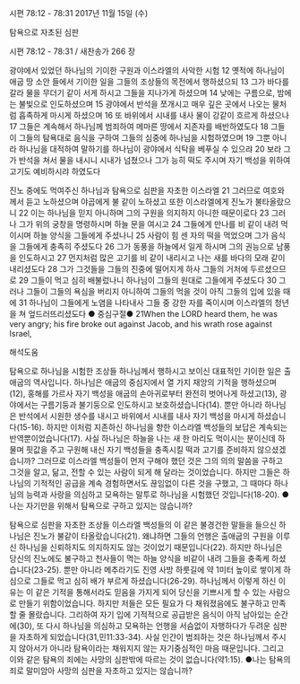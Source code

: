 시편 78:12 - 78:31 
2017년 11월 15일 (수)

탐욕으로 자초된 심판



시편 78:12 - 78:31 / 새찬송가 266 장


광야에서 있었던 하나님의 기이한 구원과 이스라엘의 사악한 시험
12 옛적에 하나님이 애굽 땅 소안 들에서 기이한 일을 그들의 조상들의 목전에서 행하셨으되 13 그가 바다를 갈라 물을 무더기 같이 서게 하시고 그들을 지나가게 하셨으며 14 낮에는 구름으로, 밤에는 불빛으로 인도하셨으며 15 광야에서 반석을 쪼개시고 매우 깊은 곳에서 나오는 물처럼 흡족하게 마시게 하셨으며 16 또 바위에서 시내를 내사 물이 강같이 흐르게 하셨으나 17 그들은 계속해서 하나님께 범죄하여 메마른 땅에서 지존자를 배반하였도다 18 그들이 그들의 탐욕대로 음식을 구하여 그들의 심중에 하나님을 시험하였으며 19 그뿐 아니라 하나님을 대적하여 말하기를 하나님이 광야에서 식탁을 베푸실 수 있으랴 20 보라 그가 반석을 쳐서 물을 내시니 시내가 넘쳤으나 그가 능히 떡도 주시며 자기 백성을 위하여 고기도 예비하시랴 하였도다 

진노 중에도 먹여주신 하나님과 탐욕으로 심판을 자초한 이스라엘
21 그러므로 여호와께서 듣고 노하셨으며 야곱에게 불 같이 노하셨고 또한 이스라엘에게 진노가 불타올랐으니 22 이는 하나님을 믿지 아니하며 그의 구원을 의지하지 아니한 때문이로다 23 그러나 그가 위의 궁창을 명령하시며 하늘 문을 여시고 24 그들에게 만나를 비 같이 내려 먹이시며 하늘 양식을 그들에게 주셨나니 25 사람이 힘 센 자의 떡을 먹었으며 그가 음식을 그들에게 충족히 주셨도다 26 그가 동풍을 하늘에서 일게 하시며 그의 권능으로 남풍을 인도하시고 27 먼지처럼 많은 고기를 비 같이 내리시고 나는 새를 바다의 모래 같이 내리셨도다 28 그가 그것들을 그들의 진중에 떨어지게 하사 그들의 거처에 두르셨으므로 29 그들이 먹고 심히 배불렀나니 하나님이 그들의 원대로 그들에게 주셨도다 30 그러나 그들이 그들의 욕심을 버리지 아니하여 그들의 먹을 것이 아직 그들의 입에 있을 때에 31 하나님이 그들에게 노염을 나타내사 그들 중 강한 자를 죽이시며 이스라엘의 청년을 쳐 엎드러뜨리셨도다
● 중심구절● 21When the LORD heard them, he was very angry; his fire broke out against Jacob, and his wrath rose against Israel,

해석도움





탐욕으로 하나님을 시험한 조상들
하나님께서 행하시고 보이신 대표적인 기이한 일은 출애굽의 역사입니다. 하나님은 애굽의 중심지에서 열 가지 재앙의 기적을 행하셨으며(12), 홍해를 가르사 자기 백성을 애굽의 손아귀로부터 완전히 벗어나게 하셨고(13), 광야에서는 구름기둥과 불기둥으로 인도하시고 보호하셨습니다(14). 뿐만 아니라 하나님은 반석에서 시원한 생수를 내시고 바위에서 시내를 내사 자기 백성을 마시게 하셨습니다(15-16). 하지만 이처럼 지존하신 하나님을 향한 이스라엘 백성들의 보답은 계속되는 반역뿐이었습니다(17). 사실 하나님은 하늘을 나는 새 한 마리도 먹이시는 분이신데 하물며 핏값을 주고 구원해 내신 자기 백성들을 충족시킬 떡과 고기를 준비하지 않으셨겠습니까? 그러므로 이스라엘 백성들이 먼저 구해야 했던 것은 그의 의의 말씀을 구하고 그것을 알고, 닮고, 전할 수 있는 사람이 되게 해 달라는 것이었습니다. 하지만 그들은 하나님의 기적적인 공급을 계속 경험하면서도 끊임없이 다른 것을 구했고, 그 때마다 하나님의 능력과 사랑을 의심하고 모욕하는 말투로 하나님을 시험했던 것입니다(18-20).
●나는 자기만을 위해서 탐욕으로 구하고 있지는 않습니까?

탐욕으로 심판을 자초한 조상들
이스라엘 백성들의 이 같은 불경건한 말들을 들으신 하나님은 진노가 불같이 타올랐습니다(21). 왜냐하면 그들의 언행은 출애굽의 구원을 이루신 하나님을 신뢰하지도 의지하지도 않는 것이었기 때문입니다(22). 하지만 하나님은 당신의 진노에도 불구하고 천사들이 먹는 하늘 양식을 비같이 내려 그들을 충족케 하셨습니다(23-25). 뿐만 아니라 메추라기도 진영 사방 하룻길에 약 1미터 높이로 쌓이게 하심으로 그들로 먹고 심히 배가 부르게 하셨습니다(26-29). 하나님께서 이렇게 하신 이유는 이 같은 기적을 통해서라도 믿음을 가지게 되어 당신을 기쁘시게 할 수 있는 사람으로 만들기 위함이었습니다. 하지만 저들은 모든 필요가 다 채워졌음에도 불구하고 만족할 줄 몰랐습니다. 그리하여 자기 입에 기적적으로 공급받은 음식이 아직 남아있는 순간에(30), 또 다시 하나님을 의심하고 모욕하는 언행을 서슴없이 자행하다가 두려운 심판을 자초하게 되었습니다(31,민11:33-34). 사실 인간이 범죄하는 것은 하나님께서 주시지 않아서가 아니라 탐욕이라는 채워지지 않는 자기중심적인 마음 때문입니다. 그리고 이와 같은 탐욕의 죄에는 사망의 심판밖에 따르는 것이 없습니다(약1:15).
●나는 탐욕의 죄로 말미암아 사망의 심판을 자초하고 있지는 않습니까?